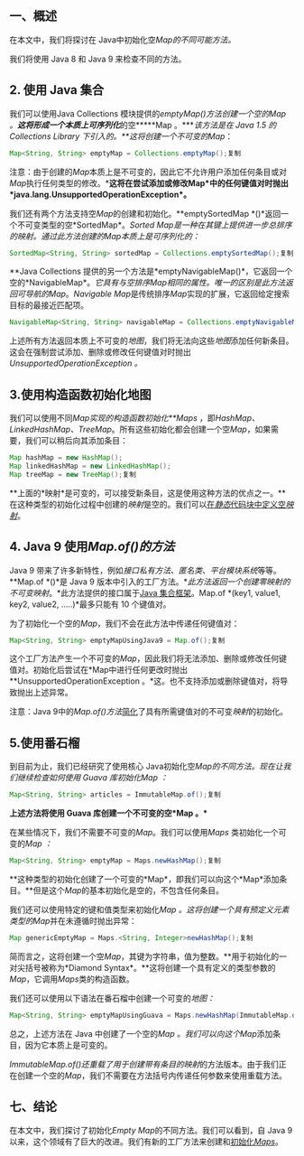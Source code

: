 ##  一、概述

在本文中，我们将探讨在 Java中初始化空*Map的不同可能方法。*

我们将使用 Java 8 和 Java 9 来检查不同的方法。

## 2. 使用 Java 集合

我们可以使用Java Collections 模块提供的*emptyMap()*方法创建一个空的*Map 。***这将形成一个本质上可序列化****的空*****Map 。\*****该方法是在 Java 1.5 的 Collections Library 下引入的。**这将创建一个不可变的*Map*：

```java
Map<String, String> emptyMap = Collections.emptyMap();复制
```

注意：由于创建的*Map*本质上是不可变的，因此它不允许用户添加任何条目或对*Map*执行任何类型的修改。***这将在尝试添加或修改Map\*****中的任何键值对****时抛出\*java.lang.UnsupportedOperationException\*。**

我们还有两个方法支持空*Map*的创建和初始化。**emptySortedMap \*()\*返回一个不可变类型的空\*SortedMap\*。***Sorted* *Map*是一种在其键上提供进一步总排序的映射。通过此方法创建的*Map本质上是可序列化的：*

```java
SortedMap<String, String> sortedMap = Collections.emptySortedMap();复制
```

**Java Collections 提供的另一个方法是\*emptyNavigableMap()\*，它返回一个空的\*NavigableMap\*。***它具有与空排序Map*相同的属性。唯一的区别是此方法返回可导航的*Map*。*Navigable* *Map*是传统排序*Map*实现的扩展，它返回给定搜索目标的最接近匹配项。

```java
NavigableMap<String, String> navigableMap = Collections.emptyNavigableMap();复制
```

上述所有方法返回本质上不可变的*地图*，我们将无法向这些*地图*添加任何新条目。这会在强制尝试添加、删除或修改任何键值对时抛出*UnsupportedOperationException 。*

## 3.使用构造函数初始化地图

我们可以使用不同*Map实现的构造函数初始化**Maps* ，即*HashMap、LinkedHashMap、TreeMap*。所有这些初始化都会创建一个空*Map*，如果需要，我们可以稍后向其添加条目：

```java
Map hashMap = new HashMap();
Map linkedHashMap = new LinkedHashMap();
Map treeMap = new TreeMap();复制
```

**上面的\*映射\*是可变的，可以接受新条目，这是使用这种方法的优点之一。**在这种类型的初始化过程中创建的*映射*是空的。我们可以[在](https://drafts.baeldung.com/java-initialize-hashmap#the-static-initializer-for-a-static-hashmap)[*静态*](https://drafts.baeldung.com/java-initialize-hashmap#the-static-initializer-for-a-static-hashmap)[代码块中定义](https://drafts.baeldung.com/java-initialize-hashmap#the-static-initializer-for-a-static-hashmap)[空*映射*](https://drafts.baeldung.com/java-initialize-hashmap#the-static-initializer-for-a-static-hashmap)。

## 4. Java 9 使用*Map.of()的方法*

Java 9 带来了许多新特性，例如*接口私有方法、匿名类、平台模块系统*等等。**Map.of \*()\*是 Java 9 版本中引入的工厂方法。**此方法返回一个创建零映射的不可变映射*。*此方法提供的接口属于[Java 集合框架](https://www.baeldung.com/java-collections)。Map.of *(key1, value1, key2, value2, …..)*最多只能有 10 个键值对。

为了初始化一个空的*Map*，我们不会在此方法中传递任何键值对：

```java
Map<String, String> emptyMapUsingJava9 = Map.of();复制
```

这个工厂方法产生一个不可变的*Map*，因此我们将无法添加、删除或修改任何键值对。初始化后尝试在*Map中进行任何更改时抛出**UnsupportedOperationException 。*这。也不支持添加或删除键值对，将导致抛出上述异常。

注意：Java 9中的*Map.of()方法*[简化](https://www.baeldung.com/java-initialize-hashmap#the-java-9-way)了具有所需键值对的不可变*映射*的初始化。

## 5.使用番石榴

到目前为止，我们已经研究了使用核心 Java初始化空*Map的不同方法。*现在让我们继续检查如何使用 Guava 库初始化*Map ：*

```java
Map<String, String> articles = ImmutableMap.of();复制
```

**上述方法将使用 Guava 库创建一个不可变的空\*Map 。\***

在某些情况下，我们不需要不可变的*Map*。我们可以使用*Maps* 类初始化一个可变的*Map ：*

```java
Map<String, String> emptyMap = Maps.newHashMap();复制
```

**这种类型的初始化创建了一个可变的\*Map\*，即我们可以向这个\*Map\*添加条目。**但是这个*Map*的基本初始化是空的，不包含任何条目。

我们还可以使用特定的键和值类型来初始化*Map 。*这将创建一个具有预定义元素类型的*Map*并在未遵循时抛出异常：

```java
Map genericEmptyMap = Maps.<String, Integer>newHashMap();复制
```

简而言之，这将创建一个空*Map*，其键为字符串，值为整数。**用于初始化的一对尖括号被称为\*Diamond Syntax\*。**这将创建一个具有定义的类型参数的*Map*，它调用*Maps*类的构造函数。

我们还可以使用以下语法在番石榴中创建一个可变的*地图：*

```java
Map<String, String> emptyMapUsingGuava = Maps.newHashMap(ImmutableMap.of());复制
```

总之，上述方法在 Java 中创建了一个空的*Map 。*我们可以向这个*Map*添加条目，因为它本质上是可变的。

*ImmutableMap.of()*还重载了用于创建带有条目的*映射*的方法版本。由于我们正在创建一个空的*Map*，我们不需要在方法括号内传递任何参数来使用重载方法。

## 七、结论

在本文中，我们探讨了初始化*Empty* *Map*的不同方法。我们可以看到，自 Java 9 以来，这个领域有了巨大的改进。我们有新的工厂方法来创建和[初始化*Maps*](https://www.baeldung.com/java-initialize-hashmap)。